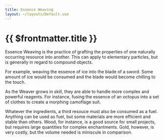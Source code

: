 ```yaml
---
title: Essence Weaving
layout: ~/layouts/Default.vue
---
```


# {{ $frontmatter.title }}

Essence Weaving is the practice of grafting the properties of one naturally
occurring resource into another. This can apply to elementary particles, but is
generally in regard to compound objects.

For example, weaving the essence of ice into the blade of a sword. Some amount
of ice would be consumed and the blade would become chilling to the touch.

As the Weaver grows in skill, they are able to handle more complex and powerful
reagents. For instance, fusing the essence of an octopus into a set of clothes
to create a morphing camoflage suit.

Whatever the ingredients, a third resouce must also be consumed as a fuel.
Anything can be used as fuel, but some materials are more efficient and stable
than others. Wood, for instance, is a good source for small projects, but
requires large quantities for complex enchantments. Gold, however, is very
costly, but the volume needed is miniscule in comparison.
